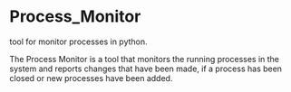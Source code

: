 # Process_Monitor
tool for monitor processes in python.

The Process Monitor is a tool that monitors the running processes in the system and reports changes that have been made, if a process has been closed or new processes have been added.
